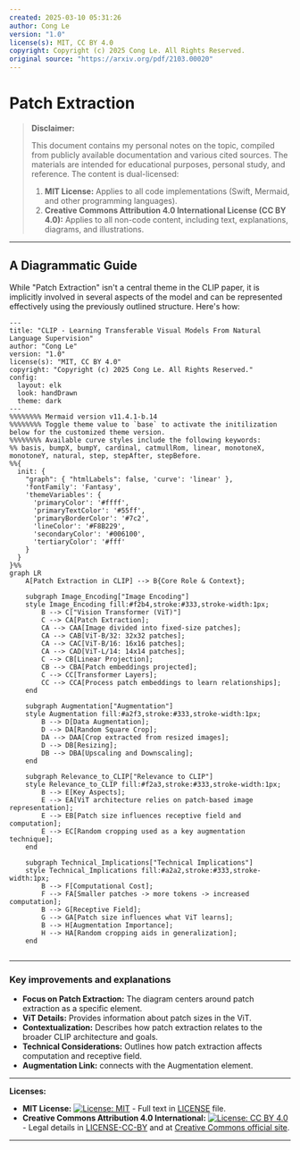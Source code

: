 ```yaml
---
created: 2025-03-10 05:31:26
author: Cong Le
version: "1.0"
license(s): MIT, CC BY 4.0
copyright: Copyright (c) 2025 Cong Le. All Rights Reserved.
original source: "https://arxiv.org/pdf/2103.00020"
---
```




# Patch Extraction
> **Disclaimer:**
>
> This document contains my personal notes on the topic,
> compiled from publicly available documentation and various cited sources.
> The materials are intended for educational purposes, personal study, and reference.
> The content is dual-licensed:
> 1. **MIT License:** Applies to all code implementations (Swift, Mermaid, and other programming languages).
> 2. **Creative Commons Attribution 4.0 International License (CC BY 4.0):** Applies to all non-code content, including text, explanations, diagrams, and illustrations.
---


## A Diagrammatic Guide 




While "Patch Extraction" isn't a central theme in the CLIP paper, it is implicitly involved in several aspects of the model and can be represented effectively using the previously outlined structure. Here's how:

```mermaid
---
title: "CLIP - Learning Transferable Visual Models From Natural Language Supervision"
author: "Cong Le"
version: "1.0"
license(s): "MIT, CC BY 4.0"
copyright: "Copyright (c) 2025 Cong Le. All Rights Reserved."
config:
  layout: elk
  look: handDrawn
  theme: dark
---
%%%%%%%% Mermaid version v11.4.1-b.14
%%%%%%%% Toggle theme value to `base` to activate the initilization below for the customized theme version.
%%%%%%%% Available curve styles include the following keywords:
%% basis, bumpX, bumpY, cardinal, catmullRom, linear, monotoneX, monotoneY, natural, step, stepAfter, stepBefore.
%%{
  init: {
    "graph": { "htmlLabels": false, 'curve': 'linear' },
    'fontFamily': 'Fantasy',
    'themeVariables': {
      'primaryColor': '#ffff',
      'primaryTextColor': '#55ff',
      'primaryBorderColor': '#7c2',
      'lineColor': '#F8B229',
      'secondaryColor': '#006100',
      'tertiaryColor': '#fff'
    }
  }
}%%
graph LR
    A[Patch Extraction in CLIP] --> B{Core Role & Context};

    subgraph Image_Encoding["Image Encoding"]
    style Image_Encoding fill:#f2b4,stroke:#333,stroke-width:1px;
        B --> C["Vision Transformer (ViT)"]
        C --> CA[Patch Extraction];
        CA --> CAA[Image divided into fixed-size patches];
        CA --> CAB[ViT-B/32: 32x32 patches];
        CA --> CAC[ViT-B/16: 16x16 patches];
        CA --> CAD[ViT-L/14: 14x14 patches];
        C --> CB[Linear Projection];
        CB --> CBA[Patch embeddings projected];
        C --> CC[Transformer Layers];
        CC --> CCA[Process patch embeddings to learn relationships];
    end

    subgraph Augmentation["Augmentation"]
    style Augmentation fill:#a2f3,stroke:#333,stroke-width:1px;
        B --> D[Data Augmentation];
        D --> DA[Random Square Crop];
        DA --> DAA[Crop extracted from resized images];
        D --> DB[Resizing];
        DB --> DBA[Upscaling and Downscaling];
    end

    subgraph Relevance_to_CLIP["Relevance to CLIP"]
    style Relevance_to_CLIP fill:#f2a3,stroke:#333,stroke-width:1px;
        B --> E[Key Aspects];
        E --> EA[ViT architecture relies on patch-based image representation];
        E --> EB[Patch size influences receptive field and computation];
        E --> EC[Random cropping used as a key augmentation technique];
    end

    subgraph Technical_Implications["Technical Implications"]
    style Technical_Implications fill:#a2a2,stroke:#333,stroke-width:1px;
        B --> F[Computational Cost];
        F --> FA[Smaller patches -> more tokens -> increased computation];
        B --> G[Receptive Field];
        G --> GA[Patch size influences what ViT learns];
        B --> H[Augmentation Importance];
        H --> HA[Random cropping aids in generalization];
    end
    
```

---


### Key improvements and explanations

*   **Focus on Patch Extraction:** The diagram centers around patch extraction as a specific element.
*   **ViT Details:** Provides information about patch sizes in the ViT.
*   **Contextualization:** Describes how patch extraction relates to the broader CLIP architecture and goals.
*   **Technical Considerations:** Outlines how patch extraction affects computation and receptive field.
*   **Augmentation Link:** connects with the Augmentation element.



---
**Licenses:**

- **MIT License:**  [![License: MIT](https://img.shields.io/badge/License-MIT-yellow.svg)](LICENSE) - Full text in [LICENSE](LICENSE) file.
- **Creative Commons Attribution 4.0 International:** [![License: CC BY 4.0](https://licensebuttons.net/l/by/4.0/88x31.png)](LICENSE-CC-BY) - Legal details in [LICENSE-CC-BY](LICENSE-CC-BY) and at [Creative Commons official site](http://creativecommons.org/licenses/by/4.0/).

---